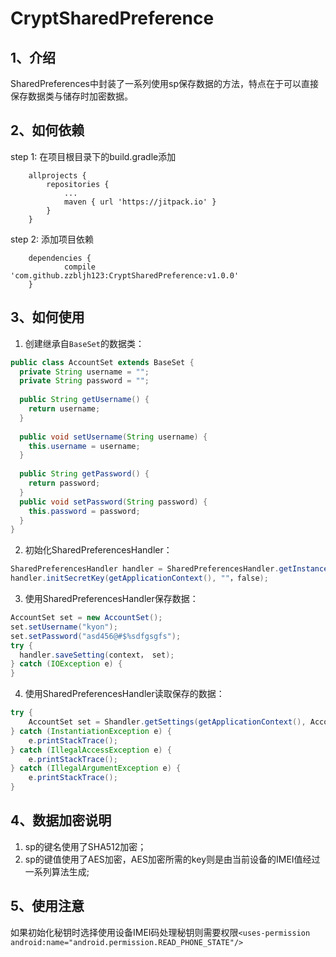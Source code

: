 # CryptSharedPreference

## 1、介绍

SharedPreferences中封装了一系列使用sp保存数据的方法，特点在于可以直接保存数据类与储存时加密数据。

## 2、如何依赖
step 1:
在项目根目录下的build.gradle添加
```groove
	allprojects {
		repositories {
			...
			maven { url 'https://jitpack.io' }
		}
	}
```	
step 2:
添加项目依赖
```groove
	dependencies {
	        compile 'com.github.zzbljh123:CryptSharedPreference:v1.0.0'
	}
```

## 3、如何使用

1. 创建继承自`BaseSet`的数据类：
```java
public class AccountSet extends BaseSet {
  private String username = "";
  private String password = "";
  
  public String getUsername() {
    return username;
  }
  
  public void setUsername(String username) {
    this.username = username;
  }
  
  public String getPassword() {
    return password;
  }
  public void setPassword(String password) {
    this.password = password;
  }
}
```

2. 初始化SharedPreferencesHandler：
```java
SharedPreferencesHandler handler = SharedPreferencesHandler.getInstance();
handler.initSecretKey(getApplicationContext(), ""，false);
```

3. 使用SharedPreferencesHandler保存数据：
```java
AccountSet set = new AccountSet();
set.setUsername("kyon");
set.setPassword("asd456@#$%sdfgsgfs");
try {
  handler.saveSetting(context， set);
} catch (IOException e) {
}
```

4. 使用SharedPreferencesHandler读取保存的数据：
```java
try {
	AccountSet set = Shandler.getSettings(getApplicationContext(), AccountSet.class);
} catch (InstantiationException e) {
	e.printStackTrace();
} catch (IllegalAccessException e) {
	e.printStackTrace();
} catch (IllegalArgumentException e) {
	e.printStackTrace();
}
```

## 4、数据加密说明

1. sp的键名使用了SHA512加密；
2. sp的键值使用了AES加密，AES加密所需的key则是由当前设备的IMEI值经过一系列算法生成;

## 5、使用注意

如果初始化秘钥时选择使用设备IMEI码处理秘钥则需要权限`<uses-permission android:name="android.permission.READ_PHONE_STATE"/>`

